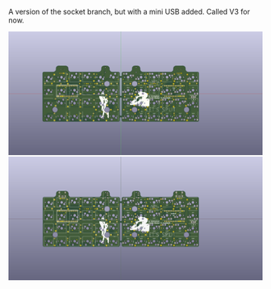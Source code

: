 A version of the socket branch, but with a mini USB added. Called V3 for now.

![Image of front side of panel](/lets_split/Panel/lets_split-RL-panel-top.png)
![Image of bottom side of panel](/lets_split/Panel/lets_split-RL-panel-bot.png)
